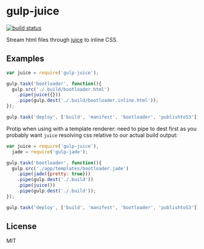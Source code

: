 # gulp-juice

[![build status](https://secure.travis-ci.org/imlucas/gulp-juice.png)](http://travis-ci.org/imlucas/gulp-juice)

Stream html files through [juice](https://www.npmjs.org/package/juice) to
inline CSS.

## Examples

```js
var juice = require('gulp-juice');

gulp.task('bootloader', function(){
  gulp.src('./.build/bootloader.html')
    .pipe(juice({}))
    .pipe(gulp.dest('./.build/bootloader.inline.html'));
});

gulp.task('deploy', ['build', 'manifest', 'bootloader', 'publishtoS3']);
```

Protip when using with a template renderer: need to pipe to dest first as
you probably want `juice` resolving css relative to our actual build output:

```js
var juice = require('gulp-juice'),
  jade = require('gulp-jade');

gulp.task('bootloader', function(){
  gulp.src('./app/templates/bootloader.jade')
    .pipe(jade({pretty: true}))
    .pipe(gulp.dest('./.build'))
    .pipe(juice())
    .pipe(gulp.dest('./.build'));
});

gulp.task('deploy', ['build', 'manifest', 'bootloader', 'publishtoS3']);
```

## License

MIT
